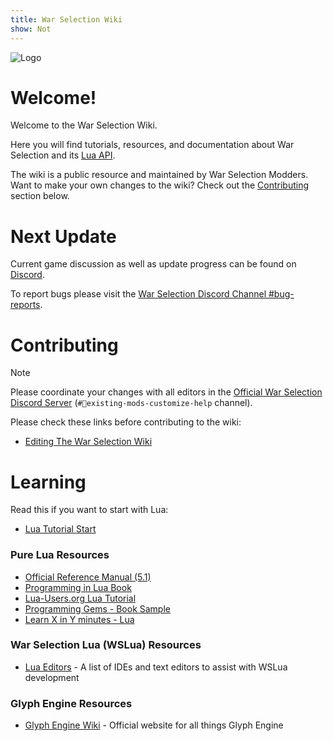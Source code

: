 ```yaml
---
title: War Selection Wiki
show: Not
---
```


![Logo](/images/logo.png)

# Welcome! 

Welcome to the War Selection Wiki.

Here you will find tutorials, resources, and documentation about War Selection and its [Lua API](#learning).

The wiki is a public resource and maintained by War Selection Modders. Want to make your own changes to the wiki? Check out the [Contributing](#contributing) section below.

# Next Update

Current game discussion as well as update progress can be found on [Discord](https://discord.gg/6u4fnNB).

To report bugs please visit the [War Selection Discord Channel #bug-reports](https://discord.gg/war-selection-632289073075322911).

# Contributing

> [!NOTE]  
> Please coordinate your changes with all editors in the [Official War Selection Discord Server](https://discord.gg/6u4fnNB) (`#🔨existing-mods-customize-help` channel).

Please check these links before contributing to the wiki:

- [Editing The War Selection Wiki](/Editing_The_War_Selection_Wiki)

# Learning

Read this if you want to start with Lua:

- [Lua Tutorial Start](/Beginner_Tutorial_Intro)

### Pure Lua Resources

- [Official Reference Manual (5.1)](http://www.lua.org/manual/5.1/manual.html)
- [Programming in Lua Book](http://www.lua.org/pil/)
- [Lua-Users.org Lua Tutorial](http://lua-users.org/wiki/LuaTutorial)
- [Programming Gems - Book Sample](http://www.lua.org/gems/sample.pdf)
- [Learn X in Y minutes - Lua](http://learnxinyminutes.com/docs/lua/)

### War Selection Lua (WSLua) Resources 

- [Lua Editors](/Lua_Editors) - A list of IDEs and text editors to assist with WSLua development

### Glyph Engine Resources

- [Glyph Engine Wiki](https://help-mod.warselect.io/doku.php?id=start) - Official website for all things Glyph Engine